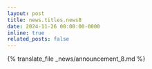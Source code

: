 ```yaml
---
layout: post
title: news.titles.news8
date: 2024-11-26 00:00:00-0000
inline: true
related_posts: false
---
```


{% translate_file _news/announcement_8.md %}
